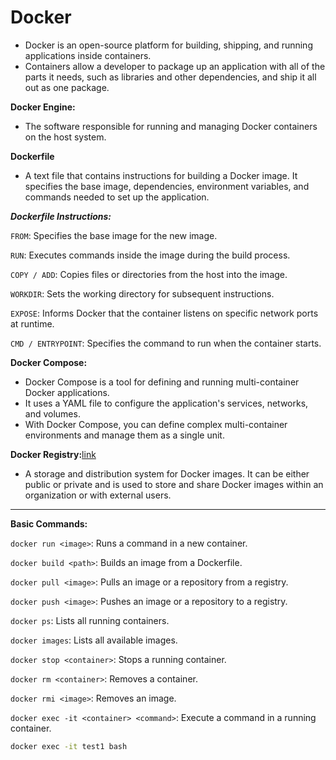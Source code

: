 # Docker

* Docker is an open-source platform for building, shipping, and running applications inside containers.
* Containers allow a developer to package up an application with all of the parts it needs, such as libraries and other dependencies, and ship it all out as one package.

**Docker Engine:**
- The software responsible for running and managing Docker containers on the host system.

**Dockerfile**
- A text file that contains instructions for building a Docker image. It specifies the base image, dependencies, environment variables, and commands needed to set up the application.

***Dockerfile Instructions:***

`FROM`: Specifies the base image for the new image.

`RUN`: Executes commands inside the image during the build process.

`COPY / ADD`: Copies files or directories from the host into the image.

`WORKDIR`: Sets the working directory for subsequent instructions.

`EXPOSE`: Informs Docker that the container listens on specific network ports at runtime.

`CMD / ENTRYPOINT`: Specifies the command to run when the container starts.


**Docker Compose:**
- Docker Compose is a tool for defining and running multi-container Docker applications.
- It uses a YAML file to configure the application's services, networks, and volumes.
- With Docker Compose, you can define complex multi-container environments and manage them as a single unit.

**Docker Registry:**[link](https://hub.docker.com/)
- A storage and distribution system for Docker images. It can be either public or private and is used to store and share Docker images within an organization or with external users.


*******
**Basic Commands:**

`docker run <image>`: Runs a command in a new container.

`docker build <path>`: Builds an image from a Dockerfile.

`docker pull <image>`: Pulls an image or a repository from a registry.

`docker push <image>`: Pushes an image or a repository to a registry.

`docker ps`: Lists all running containers.

`docker images`: Lists all available images.

`docker stop <container>`: Stops a running container.

`docker rm <container>`: Removes a container.

`docker rmi <image>`: Removes an image.

`docker exec -it <container> <command>`: Execute a command in a running container.


```bash
docker exec -it test1 bash
```

